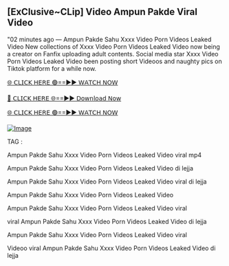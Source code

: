 ## [ExClusive~CLip] Video Ampun Pakde Viral Video


"02 minutes ago —  Ampun Pakde Sahu Xxxx Video Porn Videos Leaked Video New collections of   Xxxx Video Porn Videos Leaked Video now being a creator on Fanfix uploading adult contents. Social media star   Xxxx Video Porn Videos Leaked Video been posting short Videoos and naughty pics on Tiktok platform for a while now.


[🌐 𝖢𝖫𝖨𝖢𝖪 𝖧𝖤𝖱𝖤 🟢==►► 𝖶𝖠𝖳𝖢𝖧 𝖭𝖮𝖶](https://3-tanei-pinik.blogspot.com/2025/02/viral-video.html)

[🔴 𝖢𝖫𝖨𝖢𝖪 𝖧𝖤𝖱𝖤 🌐==►► 𝖣𝗈𝗐𝗇𝗅𝗈𝖺𝖽 𝖭𝗈𝗐](https://3-tanei-pinik.blogspot.com/2025/02/viral-video.html)

[🌐 𝖢𝖫𝖨𝖢𝖪 𝖧𝖤𝖱𝖤 🟢==►► 𝖶𝖠𝖳𝖢𝖧 𝖭𝖮𝖶](https://3-tanei-pinik.blogspot.com/2025/02/viral-video.html)

[![Image](https://github.com/user-attachments/assets/ff3b7bd4-415c-4ca3-a6c8-b1f096193c29)](https://3-tanei-pinik.blogspot.com/2025/02/viral-video.html)


TAG :

Ampun Pakde Sahu Xxxx Video Porn Videos Leaked Video viral mp4

Ampun Pakde Sahu Xxxx Video Porn Videos Leaked Video di lejja

Ampun Pakde Sahu Xxxx Video Porn Videos Leaked Video viral di lejja

Ampun Pakde Sahu Xxxx Video Porn Videos Leaked Video

Ampun Pakde Sahu Xxxx Video Porn Videos Leaked Video viral

viral Ampun Pakde Sahu Xxxx Video Porn Videos Leaked Video di lejja

Ampun Pakde Sahu Xxxx Video Porn Videos Leaked Video viral

Videoo viral Ampun Pakde Sahu Xxxx Video Porn Videos Leaked Video di lejja
